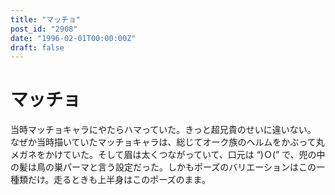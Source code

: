 ```yaml
---
title: "マッチョ"
post_id: "2908"
date: "1996-02-01T00:00:00Z"
draft: false
---
```


# マッチョ

当時マッチョキャラにやたらハマっていた。きっと超兄貴のせいに違いない。 なぜか当時描いていたマッチョキャラは、総じてオーク族のヘルムをかぶって丸メガネをかけていた。そして眉は太くつながっていて、口元は “)Ｏ(” で、兜の中の髪は鳥の巣パーマと言う設定だった。しかもポーズのバリエーションはこの一種類だけ。走るときも上半身はこのポーズのまま。
